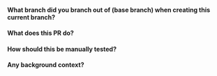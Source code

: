 #### What branch did you branch out of (base branch) when creating this current branch?

#### What does this PR do?

#### How should this be manually tested?

#### Any background context?
